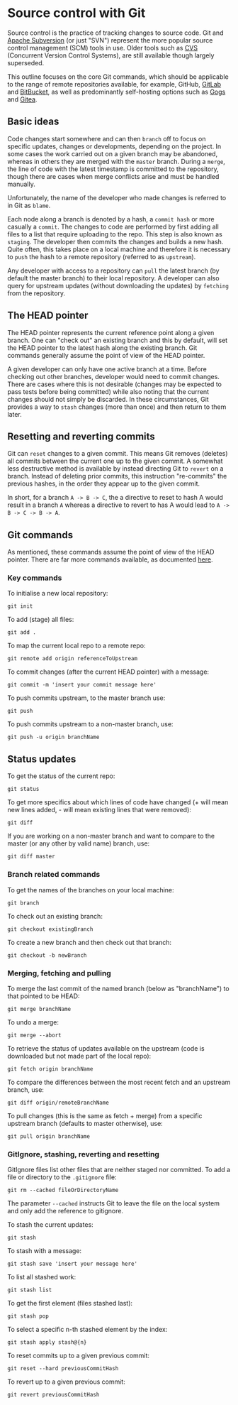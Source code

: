 # Source control with Git #

Source control is the practice of tracking changes to source code. Git and [Apache Subversion](https://subversion.apache.org/) (or just "SVN") represent the more popular source control management (SCM) tools in use. Older tools such as [CVS](https://savannah.nongnu.org/projects/cvs/) (Concurrent Version Control Systems), are still available though largely superseded.

This outline focuses on the core Git commands, which should be applicable to the range of remote repositories available, for example, GitHub, [GitLab](https://gitlab.com/) and [BitBucket](https://bitbucket.org/), as well as predominantly self-hosting options such as [Gogs](https://gogs.io/) and [Gitea](https://docs.gitea.io/en-us/).

## Basic ideas ##

Code changes start somewhere and can then ```branch``` off to focus on specific updates, changes or developments, depending on the project. In some cases the work carried out on a given branch may be abandoned, whereas in others they are merged with the ```master``` branch. During a ```merge```, the line of code with the latest timestamp is committed to the repository, though there are cases when merge conflicts arise and must be handled manually.

Unfortunately, the name of the developer who made changes is referred to in Git as ```blame```.

Each node along a branch is denoted by a hash, a ```commit hash``` or more casually a ```commit```. The changes to code are performed by first adding all files to a list that require uploading to the repo. This step is also known as ```staging```. The developer then commits the changes and builds a new hash. Quite often, this takes place on a local machine and therefore it is necessary to ```push``` the hash to a remote repository (referred to as ```upstream```). 

Any developer with access to a repository can ```pull``` the latest branch (by default the master branch) to their local repository. A developer can also query for upstream updates (without downloading the updates) by ```fetching``` from the repository.

## The HEAD pointer ##

The HEAD pointer represents the current reference point along a given branch. One can "check out" an existing branch and this by default, will set the HEAD pointer to the latest hash along the existing branch. Git commands generally assume the point of view of the HEAD pointer.

A given developer can only have one active branch at a time. Before checking out other branches, developer would need to commit changes. There are cases where this is not desirable (changes may be expected to pass tests before being committed) while also noting that the current changes should not simply be discarded. In these circumstances, Git provides a way to ```stash``` changes (more than once) and then return to them later.

## Resetting and reverting commits ##

Git can ```reset``` changes to a given commit. This means Git removes (deletes) all commits between the current one up to the given commit. A somewhat less destructive method is available by instead directing Git to ```revert``` on a branch. Instead of deleting prior commits, this instruction "re-commits" the previous hashes, in the order they appear up to the given commit. 

In short, for a branch ```A -> B -> C```, the a directive to reset to hash A would result in a branch ```A``` whereas a directive to revert to has A would lead to ```A -> B -> C -> B -> A```.

## Git commands ##

As mentioned, these commands assume the point of view of the HEAD pointer. There are far more commands available, as documented [here](https://git-scm.com/docs).

### Key commands ###

To initialise a new local repository:

```git
git init
```

To add (stage) all files:

```git
git add .
```

To map the current local repo to a remote repo:

```git
git remote add origin referenceToUpstream
```

To commit changes (after the current HEAD pointer) with a message:

```git
git commit -m 'insert your commit message here'
```

To push commits upstream, to the master branch use:

```git
git push
```

To push commits upstream to a non-master branch, use:

```git
git push -u origin branchName
```

## Status updates ###

To get the status of the current repo:

```git
git status
```

To get more specifics about which lines of code have changed (+ will mean new lines added, - will mean existing lines that were removed):

```git
git diff
```

If you are working on a non-master branch and want to compare to the master (or any other by valid name) branch, use:

```git
git diff master
```

### Branch related commands ###

To get the names of the branches on your local machine:

```git
git branch
```

To check out an existing branch:

```git
git checkout existingBranch
```

To create a new branch and then check out that branch:

```git
git checkout -b newBranch
```

### Merging, fetching and pulling ###

To merge the last commit of the named branch (below as "branchName") to that pointed to be HEAD:

```git
git merge branchName
```

To undo a merge:

```git
git merge --abort
```

To retrieve the status of updates available on the upstream (code is downloaded but not made part of the local repo):

```git
git fetch origin branchName
```

To compare the differences between the most recent fetch and an upstream branch, use:

```git
git diff origin/remoteBranchName
```

To pull changes (this is the same as fetch + merge) from a specific upstream branch (defaults to master otherwise), use:

```git
git pull origin branchName
```

### GitIgnore, stashing, reverting and resetting ###

GitIgnore files list other files that are neither staged nor committed. To add a file or directory to the ```.gitignore``` file:

```git
git rm --cached fileOrDirectoryName
```

The parameter ```--cached``` instructs Git to leave the file on the local system and only add the reference to gitignore.

To stash the current updates:

```git
git stash
```

To stash with a message:

```git
git stash save 'insert your message here'
```

To list all stashed work:

```git
git stash list
```

To get the first element (files stashed last):

```git
git stash pop
```

To select a specific n-th stashed element by the index:

```git
git stash apply stash@{n}
```

To reset commits up to a given previous commit:

```git
git reset --hard previousCommitHash
```

To revert up to a given previous commit:

```git
git revert previousCommitHash
```
